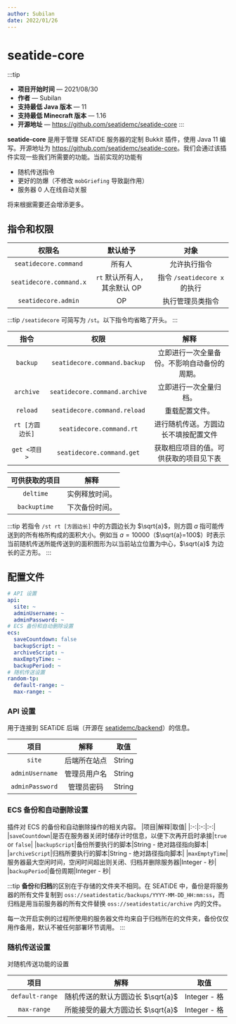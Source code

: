 ```yaml
---
author: Subilan
date: 2022/01/26
---
```


# seatide-core

:::tip
- **项目开始时间** — 2021/08/30
- **作者** — Subilan
- **支持最低 Java 版本** — 11
- **支持最低 Minecraft 版本** — 1.16
- **开源地址** — <https://github.com/seatidemc/seatide-core>
:::

**seatide-core** 是用于管理 SEATiDE 服务器的定制 Bukkit 插件，使用 Java 11 编写。开源地址为 <https://github.com/seatidemc/seatide-core>。我们会通过该插件实现一些我们所需要的功能。当前实现的功能有

- 随机传送指令
- 更好的防爆（不修改 `mobGriefing` 导致副作用）
- 服务器 0 人在线自动关服

将来根据需要还会增添更多。

## 指令和权限

|权限名|默认给予|对象|
|:-:|:-:|:-:|
|`seatidecore.command`|所有人|允许执行指令|
|`seatidecore.command.x`|`rt` 默认所有人，其余默认 OP|指令 `/seatidecore x` 的执行|
|`seatidecore.admin`|OP|执行管理员类指令|

:::tip
`/seatidecore` 可简写为 `/st`。以下指令均省略了开头。
:::

|指令|权限|解释|
|:-:|:-:|:-:|
|`backup`|`seatidecore.command.backup`|立即进行一次全量备份。不影响自动备份的周期。|
|`archive`|`seatidecore.command.archive`|立即进行一次全量归档。|
|`reload`|`seatidecore.command.reload`|重载配置文件。|
|`rt [方圆边长]`|`seatidecore.command.rt`|进行随机传送。方圆边长不填按配置文件|
|`get <项目>`|`seatidecore.command.get`|获取相应项目的值。可供获取的项目见下表|

|可供获取的项目|解释|
|:-:|:-:|
|`deltime`|实例释放时间。|
|`backuptime`|下次备份时间。|

:::tip
若指令 `/st rt [方圆边长]` 中的方圆边长为 $\sqrt{a}$，则方圆 $a$ 指可能传送到的所有格所构成的面积大小。例如当 $a=10000$（$\sqrt{a}=100$）时表示当前随机传送所能传送到的面积图形为以当前站立位置为中心，$\sqrt{a}$ 为边长的正方形。
:::

## 配置文件

```yml
# API 设置
api:
  site: ~
  adminUsername: ~
  adminPassword: ~
# ECS 备份和自动删除设置
ecs:
  saveCountdown: false
  backupScript: ~
  archiveScript: ~
  maxEmptyTime: ~
  backupPeriod: ~
# 随机传送设置
random-tp:
  default-range: ~
  max-range: ~
```

### API 设置

用于连接到 SEATiDE 后端（开源在 [seatidemc/backend](https://github.com/seatidemc/backend)）的信息。

|项目|解释|取值|
|:-:|:-:|:-:|
|`site`|后端所在站点|String|
|`adminUsername`|管理员用户名|String|
|`adminPassword`|管理员密码|String|

### ECS 备份和自动删除设置

插件对 ECS 的备份和自动删除操作的相关内容。
|项目|解释|取值|
|:-:|:-:|:-:|
|`saveCountdown`|是否在服务器关闭时储存计时信息，以便下次再开启时承接|`true` or `false`|
|`backupScript`|备份所要执行的脚本|String - 绝对路径指向脚本|
|`archiveScript`|归档所要执行的脚本|String - 绝对路径指向脚本|
|`maxEmptyTime`|服务器最大空闲时间，空闲时间超出则关闭、归档并删除服务器|Integer - 秒|
|`backupPeriod`|备份周期|Integer - 秒|

:::tip
**备份**和**归档**的区别在于存储的文件夹不相同。在 SEATiDE 中，备份是将服务器的所有文件复制到 `oss://seatidestatic/backups/YYYY-MM-DD_HH:mm:ss`，而归档是用当前服务器的所有文件替换 `oss://seatidestatic/archive` 内的文件。

每一次开启实例的过程所使用的服务器文件均来自于归档所在的文件夹，备份仅仅用作备用，默认不被任何部署环节调用。
:::

### 随机传送设置

对随机传送功能的设置

|项目|解释|取值|
|:-:|:-:|:-:|
|`default-range`|随机传送的默认方圆边长 $\sqrt{a}$|Integer - 格|
|`max-range`|所能接受的最大方圆边长 $\sqrt{a}$|Integer - 格|